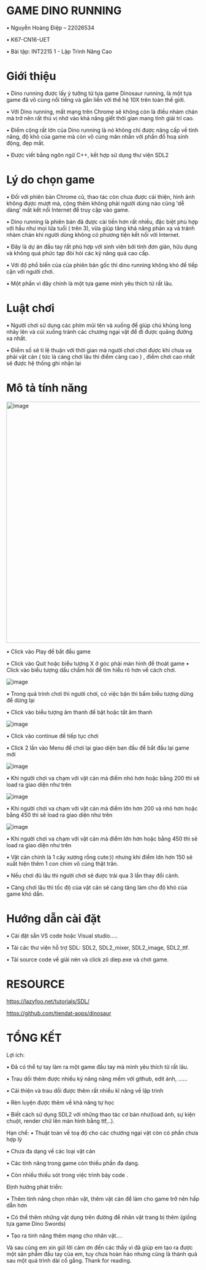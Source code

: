 # GAME DINO RUNNING
•	Nguyễn Hoàng Điệp – 22026534

•	K67-CN16-UET

•	Bài tập: INT2215 1 - Lập Trình Nâng Cao

#  Giới thiệu 
•	Dino running được lấy ý tưởng từ tựa game Dinosaur running, là một tựa game đã vô cùng nổi tiếng và gắn liền với thế hệ 10X trên toàn thế giới.

•	Với Dino running, mất mạng trên Chrome sẽ không còn là điều nhàm chán mà trở nên rất thú vị nhờ vào khả năng giết thời gian mang tính giải trí cao.

• Điểm cộng rất lớn của Dino running là nó không chỉ được nâng cấp về tính năng, độ khó của game mà còn vô cùng mãn nhãn với phần đồ hoạ sinh động, đẹp mắt.

•	Được viết bằng ngôn ngữ C++, kết hợp sử dụng thư viện SDL2
  # Lý do chọn game
•	Đối với phiên bản Chrome cũ, thao tác còn chưa được cải thiện, hình ảnh không được mượt mà, cộng thêm không phải người dùng nào cũng 'dễ dàng' mất kết nối Internet để truy cập vào game.

•	Dino running là phiên bản đã được cải tiến hơn rất nhiều, đặc biệt phù hợp với hầu như mọi lứa tuổi ( trên 3), vừa giúp tăng khả năng phản xạ và tránh nhàm chán khi người dùng không có phương tiện kết nối với Internet.

•	Đây là dự án đầu tay rất phù hợp với sinh viên bởi tính đơn giản, hữu dụng và không quá phức tạp đòi hỏi các kỹ năng quá cao cấp.

•	Với độ phổ biến của của phiên bản gốc thì dino running không khó để tiếp cận với người chơi.

•	Một phần vì đây chính là một tựa game mình yêu thích từ rất lâu.
# Luật chơi
•	Người chơi sử dụng các phím mũi tên và xuống để giúp chú khủng long nhảy lên và cúi xuống tránh các chương ngại vật để đi được quãng đường xa nhất.

•	Điểm số sẽ tỉ lệ thuận với thời gian mà người chơi chơi được khi chưa va phải vật cản ( tức là càng chơi lâu thì điểm càng cao ) , điểm chơi cao nhất sẽ được hệ thống ghi nhận lại
# Mô tả tính năng
<img width="629" alt="image" src="https://github.com/hoangdiep2710/hello/assets/125895429/de669a34-b7ac-4e01-a5c1-d1ae83585b4b">

•	Click vào Play để bắt đầu game

•	Click vào Quit hoặc biểu tượng X ở góc phải màn hình để thoát game
•	Click vào biểu tượng dấu chấm hỏi để tìm hiểu rõ hơn về cách chơi.

![image](https://github.com/hoangdiep2710/hello/assets/125895429/089db1c1-a517-4af0-8f76-6345b6acee50)

•	Trong quá trình chơi thì người chơi, có việc bận thì bấm biểu tượng dừng để dừng lại 

•	Click vào biểu tượng âm thanh để bật hoặc tắt âm thanh

![image](https://github.com/hoangdiep2710/hello/assets/125895429/dcaa2b4d-5f6a-4d3f-b60d-3e2263dc3af7)

•	Click vào continue để tiếp tục chơi

•	Click 2 lần vào Menu để chơi lại giao diện ban đầu để bắt đầu lại game mới

![image](https://github.com/hoangdiep2710/hello/assets/125895429/f7cbdc4c-254f-4fb5-a831-116b78bb0311)

•	Khi người chơi va chạm với vật cản mà điểm nhỏ hơn hoặc bằng 200 thì sẽ load ra giao diện như trên

![image](https://github.com/hoangdiep2710/hello/assets/125895429/81423869-b408-488f-b5b1-586fb9bc58bc)

•	Khi người chơi va chạm với vật cản mà điểm lớn hơn 200 và nhỏ hơn hoặc bằng 450 thì sẽ load ra giao diện như trên

![image](https://github.com/hoangdiep2710/hello/assets/125895429/062f6f52-f522-4e1a-858e-e3f45bfd5de5)

•	Khi người chơi va chạm với vật cản mà điểm lớn hơn hoặc bằng 450 thì sẽ load ra giao diện như trên

•	Vật cản chính là 1 cây xương rồng cute:)) nhưng khi điểm lớn hơn 150 sẽ xuất hiện thêm 1 con chim vô cùng thật trân.

•	Nếu chơi đủ lâu thì người chơi sẽ được trải qua 3 lần thay đổi cảnh.

•	Càng chơi lâu thì tốc độ của vật cản sẽ càng tăng làm cho độ khó của game khó dần.
# Hướng dẫn cài đặt  
•	Cài đặt sẵn VS code hoặc Visual studio…..

•	Tải các thư viện hỗ trợ SDL: SDL2, SDL2_mixer, SDL2_image, SDL2_ttf.

•	Tải source code về giải nén và click zô diep.exe và chơi game.
# RESOURCE
https://lazyfoo.net/tutorials/SDL/

https://github.com/tiendat-aops/dinosaur

 #  TỔNG KẾT
Lợi ích:

•	Đã có thể tự tay làm ra một game đầu tay mà mình yêu thích từ rất lâu.

•	Trau dồi thêm được nhiều kỹ năng năng mềm với github, edit ảnh, ……

•	Cải thiện và trau dồi được thêm rất nhiều kĩ năng về lập trình

•	Rèn luyện được thêm về khả năng tự học

•	Biết cách sử dụng SDL2 với những thao tác cơ bản như(load ảnh, sự kiện chuột, render chữ lên màn hình bằng ttf,..).


Hạn chế:
•	Thuật toán về toạ độ cho các chướng ngại vật còn có phần chưa hợp lý

•	Chưa đa dạng về các loại vật cản

•	Các tính năng trong game còn thiếu phần đa dạng.

•	Còn nhiều thiếu sót trong việc trình bày code .


Định hướng phát triển:

•	Thêm tính năng chọn nhân vật, thêm vật cản để làm cho game trở nên hấp dẫn hơn

•	Có thể thêm những vật dụng trên đường để nhân vật trang bị thêm (giống tựa game Dino Swords) 

•	Tạo ra tính năng thêm mạng cho nhân vật….

Và sau cùng em xin gửi lời cảm ơn đến các thầy vì đã giúp em tạo ra được một sản phẩm đầu tay của em, tuy chưa hoàn hảo nhưng cũng là thành quả sau một quá trình dài cố gắng. Thank for reading. 












